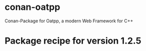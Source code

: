 # conan-oatpp
Conan-Package for Oatpp, a modern Web Framework for C++
# Package recipe for version 1.2.5
